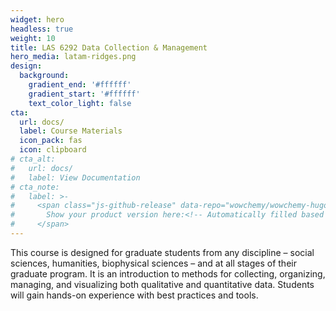 ```yaml
---
widget: hero
headless: true
weight: 10
title: LAS 6292 Data Collection & Management
hero_media: latam-ridges.png
design:
  background:
    gradient_end: '#ffffff'
    gradient_start: '#ffffff'
    text_color_light: false
cta:
  url: docs/
  label: Course Materials
  icon_pack: fas
  icon: clipboard
# cta_alt:
#   url: docs/
#   label: View Documentation
# cta_note:
#   label: >-
#     <span class="js-github-release" data-repo="wowchemy/wowchemy-hugo-modules">
#       Show your product version here:<!-- Automatically filled based on data-repo value -->
#     </span>
---
```

This course is designed for graduate students from any discipline – social sciences, humanities, biophysical sciences – and at all stages of their graduate program. It is an introduction to methods for collecting, organizing, managing, and visualizing both qualitative and quantitative data. Students will gain hands-on experience with best practices and tools.



